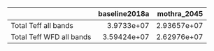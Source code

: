 |                          |   baseline2018a |   mothra_2045 |
|:-------------------------|----------------:|--------------:|
| Total Teff all bands     |     3.9733e+07  |   2.93657e+07 |
| Total Teff WFD all bands |     3.59424e+07 |   2.62976e+07 |
